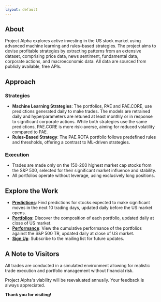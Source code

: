 ```yaml
---
layout: default
---
```

## About

Project Alpha explores active investing in the US stock market using advanced machine learning and rules-based strategies. The project aims to devise profitable strategies by extracting patterns from an extensive dataset, comprising price data, news sentiment, fundamental data, corporate actions, and macroeconomic data. All data are sourced from publicly available, free APIs.

## Approach

### Strategies

- **Machine Learning Strategies**: The portfolios, PAE and PAE.CORE, use predictions generated daily to make trades. The models are retrained daily and hyperparameters are retuned at least monthly or in response to significant corporate actions. While both strategies use the same predictions, PAE.CORE is more risk-averse, aiming for reduced volatility compared to PAE.
- **Rules-Based Strategy**: The PAE.ROTA portfolio follows predefined rules and thresholds, offering a contrast to ML-driven strategies.

### Execution

- Trades are made only on the 150-200 highest market cap stocks from the S&P 500, selected for their significant market influence and stability.
- All portfolios operate without leverage, using exclusively long positions.

## Explore the Work

- **[Predictions](/predictions)**: Find predictions for stocks expected to make significant moves in the next 10 trading days, updated daily before the US market opens.
- **[Portfolios](/portfolios)**: Discover the composition of each portfolio, updated daily at close of US market.
- **[Performance](/performance)**: View the cumulative performance of the portfolios against the S&P 500 TR, updated daily at close of US market.
- **[Sign Up](/signup)**: Subscribe to the mailing list for future updates.

## A Note to Visitors

All trades are conducted in a simulated environment allowing for realistic trade execution and portfolio management without financial risk.

Project Alpha's viability will be reevaluated annually. Your feedback is always appreciated.

**Thank you for visiting!**